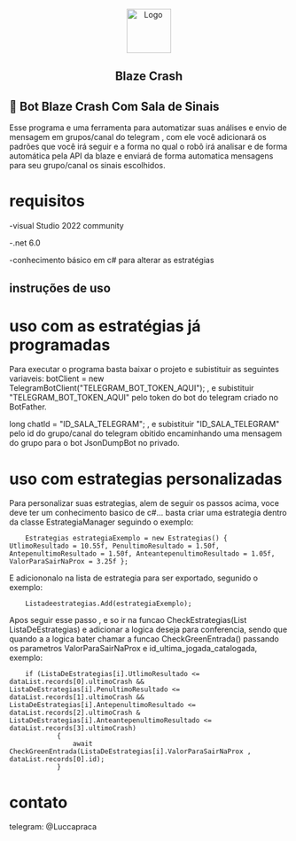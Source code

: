 <div id="top"></div>


<br />
<div align="center">
  <a style="text-decoration: none;" href="https://blaze.com/r/KOGDR9">
    <img src="https://imgur.com/tnBL4BP.png" alt="Logo" width="auto" height="80">
  </a>

  <h2 align="center">Blaze Crash</h2>
</div>

## 🤖 Bot Blaze Crash Com Sala de Sinais

Esse programa e uma ferramenta para automatizar suas análises e envio de mensagem em grupos/canal do telegram , com ele você adicionará os padrões que você irá seguir e a forma no qual o robô irá analisar e de forma automática pela API da blaze e enviará de forma automatica mensagens para seu grupo/canal os sinais escolhidos.

# requisitos #
-visual Studio 2022 community

-.net 6.0

-conhecimento básico em c# para alterar as estratégias

## instruções de uso ##
 # uso com as estratégias já programadas #
Para executar o programa basta baixar o projeto e subistituir as seguintes variaveis: 
botClient = new TelegramBotClient("TELEGRAM_BOT_TOKEN_AQUI"); , e subistituir "TELEGRAM_BOT_TOKEN_AQUI" pelo token do bot do telegram criado no BotFather.



long chatId = "ID_SALA_TELEGRAM"; , e subistituir "ID_SALA_TELEGRAM" pelo id do grupo/canal do telegram obitido encaminhando uma mensagem do grupo para o bot JsonDumpBot no privado.

 # uso com estrategias personalizadas #
Para personalizar suas estrategias, alem de seguir os passos acima, voce deve ter um conhecimento basico de c#...
 basta criar uma estrategia dentro da classe EstrategiaManager seguindo o exemplo:

        Estrategias estrategiaExemplo = new Estrategias() { UtlimoResultado = 10.55f, PenultimoResultado = 1.50f, AntepenultimoResultado = 1.50f, AnteantepenultimoResultado = 1.05f, ValorParaSairNaProx = 3.25f };

E adiciononalo na lista de estrategia para ser exportado, segunido o exemplo:

        Listadeestrategias.Add(estrategiaExemplo);

Apos seguir esse passo , e so ir na funcao CheckEstrategias(List<Estrategias> ListaDeEstrategias) e adicionar a logica deseja para conferencia, sendo que quando a a logica bater chamar a funcao CheckGreenEntrada() passando os parametros ValorParaSairNaProx e id_ultima_jogada_catalogada, exemplo:

        if (ListaDeEstrategias[i].UtlimoResultado <= dataList.records[0].ultimoCrash && ListaDeEstrategias[i].PenultimoResultado <= dataList.records[1].ultimoCrash && ListaDeEstrategias[i].AntepenultimoResultado <= dataList.records[2].ultimoCrash & ListaDeEstrategias[i].AnteantepenultimoResultado <= dataList.records[3].ultimoCrash)
                {
                    await CheckGreenEntrada(ListaDeEstrategias[i].ValorParaSairNaProx , dataList.records[0].id);
                }
# contato # 

telegram: @Luccapraca
